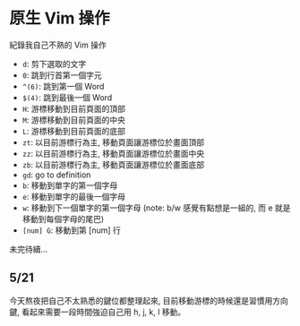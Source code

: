 # 原生 Vim 操作

紀錄我自己不熟的 Vim 操作

* `d`: 剪下選取的文字
* `0`: 跳到行首第一個字元
* `^(6)`: 跳到第一個 Word
* `$(4)`: 跳到最後一個 Word
* `H`: 游標移動到目前頁面的頂部
* `M`: 游標移動到目前頁面的中央
* `L`: 游標移動到目前頁面的底部
* `zt`: 以目前游標行為主, 移動頁面讓游標位於畫面頂部
* `zz`: 以目前游標行為主, 移動頁面讓游標位於畫面中央
* `zb`: 以目前游標行為主, 移動頁面讓游標位於畫面底部
* `gd`: go to definition
* `b`: 移動到單字的第一個字母
* `e`: 移動到單字的最後一個字母
* `w`: 移動到下一個單字的第一個字母 (note: b/w 感覺有點想是一組的, 而 e 就是移動到每個字母的尾巴)
* `[num] G`: 移動到第 [num] 行

未完待續...


## 5/21

今天熬夜把自己不太熟悉的鍵位都整理起來, 目前移動游標的時候還是習慣用方向鍵, 
看起來需要一段時間強迫自己用 h, j, k, l 移動。
